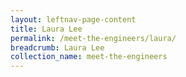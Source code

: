 ```yaml
---
layout: leftnav-page-content
title: Laura Lee
permalink: /meet-the-engineers/laura/
breadcrumb: Laura Lee
collection_name: meet-the-engineers
---
```

